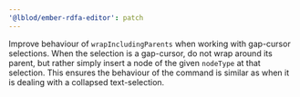 ```yaml
---
'@lblod/ember-rdfa-editor': patch
---
```


Improve behaviour of `wrapIncludingParents` when working with gap-cursor selections. When the selection is a gap-cursor, do not wrap around its parent, but rather simply insert a node of the given `nodeType` at that selection.
This ensures the behaviour of the command is similar as when it is dealing with a collapsed text-selection. 
